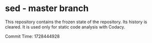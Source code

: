 # sed - master branch

This repository contains the frozen state of the repository.
Its history is cleared. It is used only for static code
analysis with Codacy.

Commit Time: 1728444928